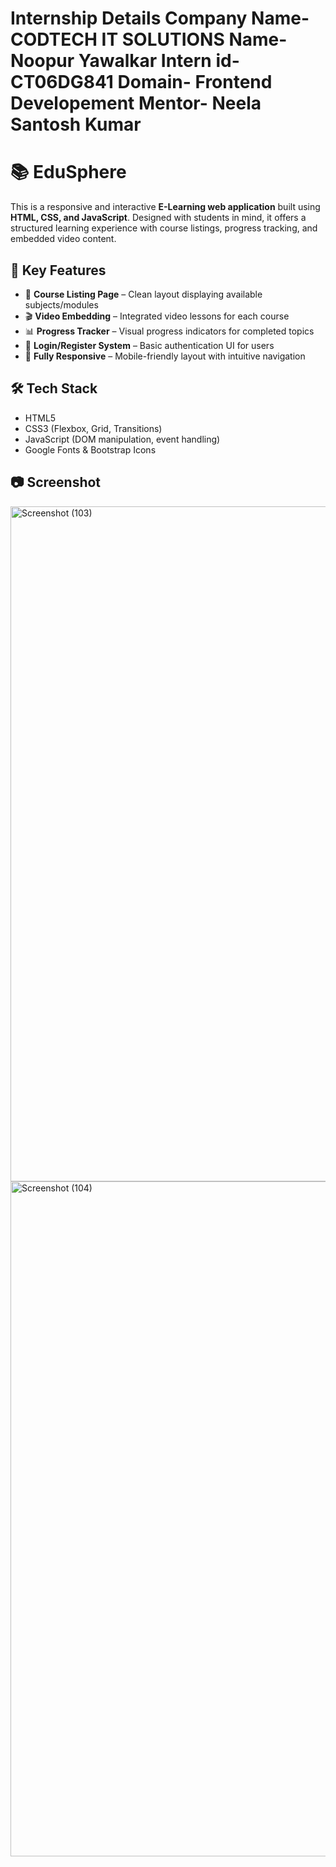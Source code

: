 # Internship Details Company Name-CODTECH IT SOLUTIONS Name- Noopur Yawalkar Intern id- CT06DG841 Domain- Frontend Developement Mentor- Neela Santosh Kumar

# 📚 EduSphere

This is a responsive and interactive **E-Learning web application** built using **HTML, CSS, and JavaScript**. Designed with students in mind, it offers a structured learning experience with course listings, progress tracking, and embedded video content.

## 🎯 Key Features

* 📖 **Course Listing Page** – Clean layout displaying available subjects/modules
* 🎬 **Video Embedding** – Integrated video lessons for each course
* 📊 **Progress Tracker** – Visual progress indicators for completed topics
* 🔐 **Login/Register System** – Basic authentication UI for users
* 📱 **Fully Responsive** – Mobile-friendly layout with intuitive navigation

## 🛠️ Tech Stack

* HTML5
* CSS3 (Flexbox, Grid, Transitions)
* JavaScript (DOM manipulation, event handling)
* Google Fonts & Bootstrap Icons


## 📷 Screenshot

<img width="1920" height="1080" alt="Screenshot (103)" src="https://github.com/user-attachments/assets/87b107e1-7dcd-4472-8612-97f50ab1189d" />
<img width="1920" height="1080" alt="Screenshot (104)" src="https://github.com/user-attachments/assets/0023d3b3-74c1-4c9a-a22f-8be6bef6d514" />
